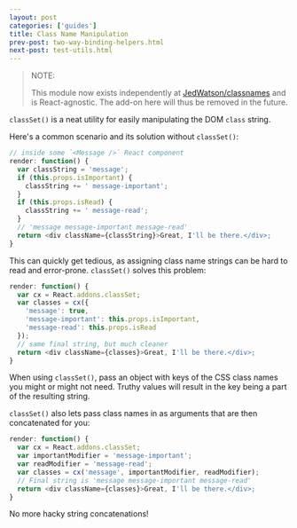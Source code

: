 ```yaml
---
layout: post
categories: ['guides']
title: Class Name Manipulation
prev-post: two-way-binding-helpers.html
next-post: test-utils.html
---
```


> NOTE:
>
> This module now exists independently at [JedWatson/classnames](https://github.com/JedWatson/classnames) and is React-agnostic. The add-on here will thus be removed in the future.

`classSet()` is a neat utility for easily manipulating the DOM `class` string.

Here's a common scenario and its solution without `classSet()`:

```javascript
// inside some `<Message />` React component
render: function() {
  var classString = 'message';
  if (this.props.isImportant) {
    classString += ' message-important';
  }
  if (this.props.isRead) {
    classString += ' message-read';
  }
  // 'message message-important message-read'
  return <div className={classString}>Great, I'll be there.</div>;
}
```

This can quickly get tedious, as assigning class name strings can be hard to read and error-prone. `classSet()` solves this problem:

```javascript
render: function() {
  var cx = React.addons.classSet;
  var classes = cx({
    'message': true,
    'message-important': this.props.isImportant,
    'message-read': this.props.isRead
  });
  // same final string, but much cleaner
  return <div className={classes}>Great, I'll be there.</div>;
}
```

When using `classSet()`, pass an object with keys of the CSS class names you might or might not need. Truthy values will result in the key being a part of the resulting string.

`classSet()` also lets pass class names in as arguments that are then concatenated for you:

```javascript
render: function() {
  var cx = React.addons.classSet;
  var importantModifier = 'message-important';
  var readModifier = 'message-read';
  var classes = cx('message', importantModifier, readModifier);
  // Final string is 'message message-important message-read'
  return <div className={classes}>Great, I'll be there.</div>;
}
```

No more hacky string concatenations!
